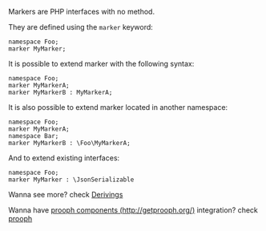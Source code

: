 Markers are PHP interfaces with no method.

They are defined using the `marker` keyword:

```
namespace Foo;
marker MyMarker;
```

It is possible to extend marker with the following syntax:

```
namespace Foo;
marker MyMarkerA;
marker MyMarkerB : MyMarkerA;
```

It is also possible to extend marker located in another namespace:

```
namespace Foo;
marker MyMarkerA;
namespace Bar;
marker MyMarkerB : \Foo\MyMarkerA;
```

And to extend existing interfaces:

```
namespace Foo;
marker MyMarker : \JsonSerializable
```

Wanna see more? check [Derivings](Derivings.md)

Wanna have [prooph components (http://getprooph.org/)](http://getprooph.org/) integration? check [prooph](prooph.md)
